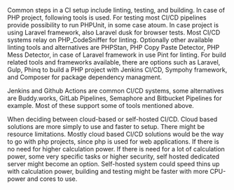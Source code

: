 Common steps in a CI setup include linting, testing, and building. In case of PHP project, following tools is used. For testing most CI/CD pipelines provide possibility to run PHPUnit, in some case atoum. In case project is using Laravel framework, also Laravel dusk for browser tests. 
Most CI/CD systems relay on PHP_CodeSniffer for linting. Optionally other available linting tools and alternatives are PHPStan, PHP Copy Paste Detector, PHP Mess Detector, in case of Laravel framework in use Pint for linting. For build related tools and frameworks available, there are options such as Laravel, Gulp, Phinq to build a PHP project with Jenkins CI/CD, Sympohy framework, and Composer for package dependency managment.

Jenkins and Github Actions are common CI/CD systems, some alternatives are Buddy.works, GitLab Pipelines, Semaphore and Bitbucket Pipelines for example. Most of these support some of tools mentioned above.

When deciding between cloud-based or self-hosted CI/CD. Cloud based solutions are more simply to use and faster to setup. There might be resource limitations. Mostly cloud based CI/CD solutions would be the way to go with php projects, since php is used for web applications. 
If there is no need for higher calculation power. If there is need for a lot of calculation power, some very specific tasks or higher security, self hosted dedicated server might become an option. Self-hosted system could speed thins up with calculation power, building and testing might be faster with more CPU-power and cores to use.